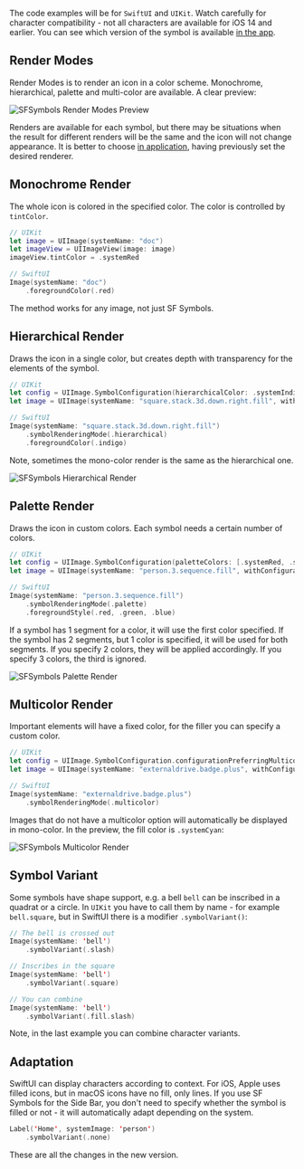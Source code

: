 The code examples will be for `SwiftUI` and `UIKit`. Watch carefully for character compatibility - not all characters are available for iOS 14 and earlier. You can see which version of the symbol is available [in the app](https://developer.apple.com/sf-symbols/).

## Render Modes

Render Modes is to render an icon in a color scheme. Monochrome, hierarchical, palette and multi-color are available. A clear preview:

![SFSymbols Render Modes Preview](https://cdn.ivanvorobei.io/websites/sparrowcode.io/sf-symbols-3/render-modes-preview.jpg)

Renders are available for each symbol, but there may be situations when the result for different renders will be the same and the icon will not change appearance. It is better to choose [in application](https://developer.apple.com/sf-symbols/), having previously set the desired renderer.

## Monochrome Render

The whole icon is colored in the specified color. The color is controlled by `tintColor`.

```swift
// UIKit
let image = UIImage(systemName: "doc")
let imageView = UIImageView(image: image)
imageView.tintColor = .systemRed

// SwiftUI
Image(systemName: "doc")
    .foregroundColor(.red)
```

The method works for any image, not just SF Symbols.

## Hierarchical Render

Draws the icon in a single color, but creates depth with transparency for the elements of the symbol.

```swift
// UIKit
let config = UIImage.SymbolConfiguration(hierarchicalColor: .systemIndigo)
let image = UIImage(systemName: "square.stack.3d.down.right.fill", withConfiguration: config)

// SwiftUI
Image(systemName: "square.stack.3d.down.right.fill")
    .symbolRenderingMode(.hierarchical)
    .foregroundColor(.indigo)
```

Note, sometimes the mono-color render is the same as the hierarchical one.

![SFSymbols Hierarchical Render](https://cdn.ivanvorobei.io/websites/sparrowcode.io/sf-symbols-3/hierarchical-render.jpg)

## Palette Render

Draws the icon in custom colors. Each symbol needs a certain number of colors.

```swift
// UIKit
let config = UIImage.SymbolConfiguration(paletteColors: [.systemRed, .systemGreen, .systemBlue])
let image = UIImage(systemName: "person.3.sequence.fill", withConfiguration: config)

// SwiftUI
Image(systemName: "person.3.sequence.fill")
    .symbolRenderingMode(.palette)
    .foregroundStyle(.red, .green, .blue)
```

If a symbol has 1 segment for a color, it will use the first color specified. If the symbol has 2 segments, but 1 color is specified, it will be used for both segments. If you specify 2 colors, they will be applied accordingly. If you specify 3 colors, the third is ignored.

![SFSymbols Palette Render](https://cdn.ivanvorobei.io/websites/sparrowcode.io/sf-symbols-3/palette-render.jpg)

## Multicolor Render

Important elements will have a fixed color, for the filler you can specify a custom color.

```swift
// UIKit
let config = UIImage.SymbolConfiguration.configurationPreferringMulticolor()
let image = UIImage(systemName: "externaldrive.badge.plus", withConfiguration: config)

// SwiftUI
Image(systemName: "externaldrive.badge.plus")
    .symbolRenderingMode(.multicolor)
```

Images that do not have a multicolor option will automatically be displayed in mono-color. In the preview, the fill color is `.systemCyan`:

![SFSymbols Multicolor Render](https://cdn.ivanvorobei.io/websites/sparrowcode.io/sf-symbols-3/multicolor-render.jpg)

## Symbol Variant

Some symbols have shape support, e.g. a bell `bell` can be inscribed in a quadrat or a circle. In `UIKit` you have to call them by name - for example `bell.square`, but in SwiftUI there is a modifier `.symbolVariant()`:

```swift
// The bell is crossed out
Image(systemName: 'bell')
    .symbolVariant(.slash)

// Inscribes in the square
Image(systemName: 'bell')
    .symbolVariant(.square)

// You can combine
Image(systemName: 'bell')
    .symbolVariant(.fill.slash)
```

Note, in the last example you can combine character variants.

## Adaptation

SwiftUI can display characters according to context. For iOS, Apple uses filled icons, but in macOS icons have no fill, only lines. If you use SF Symbols for the Side Bar, you don't need to specify whether the symbol is filled or not - it will automatically adapt depending on the system.

```swift
Label('Home', systemImage: 'person')
    .symbolVariant(.none)
```

These are all the changes in the new version.

